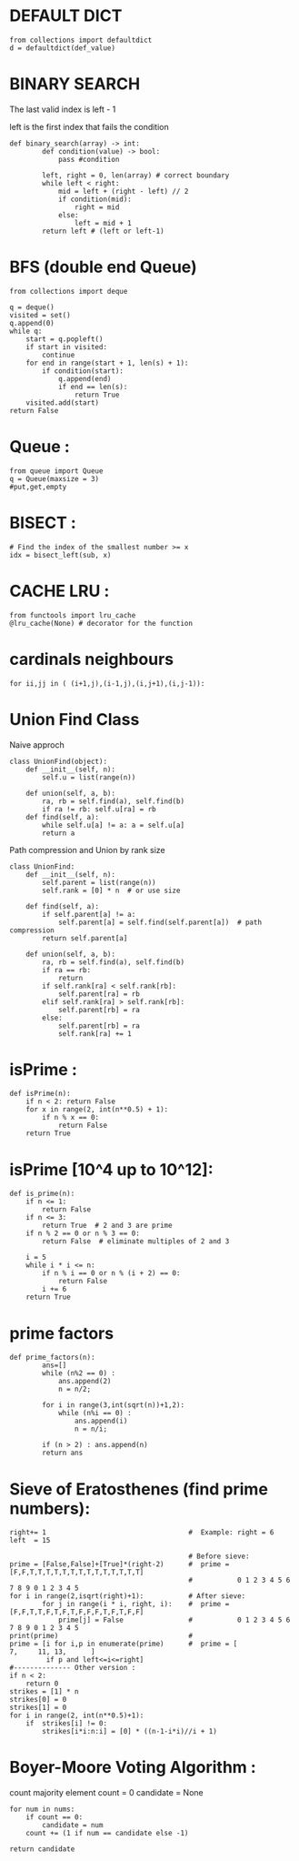 # DEFAULT DICT
	from collections import defaultdict
	d = defaultdict(def_value)


# BINARY SEARCH

The last valid index is left - 1

left is the first index that fails the condition

    def binary_search(array) -> int:
    	    def condition(value) -> bool:
    	        pass #condition
    
    	    left, right = 0, len(array) # correct boundary
    	    while left < right: 
    	        mid = left + (right - left) // 2
    	        if condition(mid):
    	            right = mid
    	        else:
    	            left = mid + 1
    	    return left # (left or left-1)

# BFS (double end Queue)
	from collections import deque
	  
	q = deque()
	visited = set()
	q.append(0)
	while q:
	    start = q.popleft()
	    if start in visited:
	        continue
	    for end in range(start + 1, len(s) + 1):
	        if condition(start):
	            q.append(end)
	            if end == len(s):
	                return True
	    visited.add(start)
	return False

# Queue :
	from queue import Queue
	q = Queue(maxsize = 3)
	#put,get,empty


# BISECT :
	# Find the index of the smallest number >= x
	idx = bisect_left(sub, x)  

# CACHE LRU :
	from functools import lru_cache
	@lru_cache(None) # decorator for the function


# cardinals neighbours
	for ii,jj in ( (i+1,j),(i-1,j),(i,j+1),(i,j-1)):


# Union Find Class
Naive approch

    class UnionFind(object):
        def __init__(self, n):
            self.u = list(range(n))
            
        def union(self, a, b):
            ra, rb = self.find(a), self.find(b)
            if ra != rb: self.u[ra] = rb
        def find(self, a):
            while self.u[a] != a: a = self.u[a]
            return a

Path compression and Union by rank size

    class UnionFind:
        def __init__(self, n):
            self.parent = list(range(n))
            self.rank = [0] * n  # or use size

        def find(self, a):
            if self.parent[a] != a:
                self.parent[a] = self.find(self.parent[a])  # path compression
            return self.parent[a]

        def union(self, a, b):
            ra, rb = self.find(a), self.find(b)
            if ra == rb:
                return
            if self.rank[ra] < self.rank[rb]:
                self.parent[ra] = rb
            elif self.rank[ra] > self.rank[rb]:
                self.parent[rb] = ra
            else:
                self.parent[rb] = ra
                self.rank[ra] += 1



# isPrime :
	def isPrime(n):
        if n < 2: return False
        for x in range(2, int(n**0.5) + 1):
            if n % x == 0:
                return False
        return True

# isPrime [10^4 up to 10^12]:
	def is_prime(n):
	    if n <= 1:
	        return False
	    if n <= 3:
	        return True  # 2 and 3 are prime
	    if n % 2 == 0 or n % 3 == 0:
	        return False  # eliminate multiples of 2 and 3
	
	    i = 5
	    while i * i <= n:
	        if n % i == 0 or n % (i + 2) == 0:
	            return False
	        i += 6
	    return True


# prime factors 
	def prime_factors(n):
            ans=[]
            while (n%2 == 0) :
                ans.append(2)
                n = n/2; 

            for i in range(3,int(sqrt(n))+1,2):
                while (n%i == 0) :
                    ans.append(i)
                    n = n/i; 

            if (n > 2) : ans.append(n)
            return ans


# Sieve of Eratosthenes (find prime numbers):
	right+= 1                                   #  Example: right = 6   left  = 15

                                                # Before sieve:  
    prime = [False,False]+[True]*(right-2)      #  prime = [F,F,T,T,T,T,T,T,T,T,T,T,T,T,T,T]
                                                #           0 1 2 3 4 5 6 7 8 9 0 1 2 3 4 5
    for i in range(2,isqrt(right)+1):           # After sieve: 
            for j in range(i * i, right, i):    #  prime = [F,F,T,T,F,T,F,T,F,F,F,T,F,T,F,F]
                prime[j] = False                #           0 1 2 3 4 5 6 7 8 9 0 1 2 3 4 5
    print(prime)                                # 
    prime = [i for i,p in enumerate(prime)      #  prime = [              7,     11, 13,      ]
             if p and left<=i<=right] 
    #-------------- Other version :
    if n < 2:
    	return 0
    strikes = [1] * n
    strikes[0] = 0
    strikes[1] = 0
    for i in range(2, int(n**0.5)+1):
        if  strikes[i] != 0:
            strikes[i*i:n:i] = [0] * ((n-1-i*i)//i + 1)


# Boyer-Moore Voting Algorithm :
count majority element
    count = 0
    candidate = None

    for num in nums:
        if count == 0:
            candidate = num
        count += (1 if num == candidate else -1)

    return candidate


